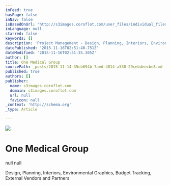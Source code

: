 ```yaml
---
inFeed: true
hasPage: false
inNav: false
isBasedOnUrl: 'http://s3images.coroflot.com/user_files/individual_files/original_327436_eizw9cspoqskagrbcxjlwfu4y.png'
inLanguage: null
starred: false
keywords: []
description: 'Project Management - Design, Planning, Interiors, Environmental Graphics, Budget Tracking, External Vendors and Partners '
datePublished: '2015-11-16T02:51:40.751Z'
dateModified: '2015-11-16T02:51:35.305Z'
author: []
title: One Medical Group
sourcePath: _posts/2015-11-14-35cb694b-7aed-4814-a538-29cebdeecbe8.md
published: true
authors: []
publisher:
  name: s3images.coroflot.com
  domain: s3images.coroflot.com
  url: null
  favicon: null
_context: 'http://schema.org'
_type: Article

---
```

![](http://s3images.coroflot.com/user_files/individual_files/original_327436_eizw9cspoqskagrbcxjlwfu4y.png)

# One Medical Group
null
null

Design, Planning, Interiors, Environmental Graphics, Budget Tracking, External Vendors and Partners